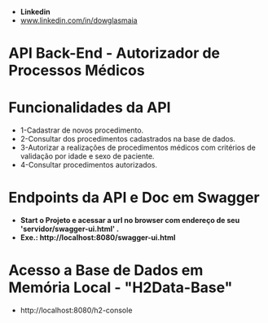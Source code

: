 
* **Linkedin**
* www.linkedin.com/in/dowglasmaia

# API Back-End -  Autorizador de Processos Médicos

# Funcionalidades da API
* 1-Cadastrar de novos procedimento.
* 2-Consultar dos procedimentos cadastrados na base de dados.
* 3-Autorizar a realizações de procedimentos médicos com critérios de validação por idade e sexo de paciente.
* 4-Consultar procedimentos autorizados.

# Endpoints da API e Doc em Swagger

* **Start o Projeto e acessar a url no browser com endereço de seu 'servidor/swagger-ui.html' .** 
* **Exe.: http://localhost:8080/swagger-ui.html**

# Acesso a Base de Dados em Memória Local - "H2Data-Base"
* http://localhost:8080/h2-console
